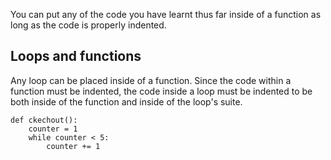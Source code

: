 You can put any of the code you have learnt thus far inside of a function as long as the code is properly indented.

## Loops and functions

Any loop can be placed inside of a function. Since the code within a function must be indented, the code inside a loop must be indented to be both inside of the function and inside of the loop's suite.

```
def ckechout():
    counter = 1
    while counter < 5:
        counter += 1
```

